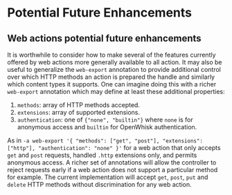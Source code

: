 <!--
#
# Licensed to the Apache Software Foundation (ASF) under one or more
# contributor license agreements.  See the NOTICE file distributed with
# this work for additional information regarding copyright ownership.
# The ASF licenses this file to You under the Apache License, Version 2.0
# (the "License"); you may not use this file except in compliance with
# the License.  You may obtain a copy of the License at
#
#     http://www.apache.org/licenses/LICENSE-2.0
#
# Unless required by applicable law or agreed to in writing, software
# distributed under the License is distributed on an "AS IS" BASIS,
# WITHOUT WARRANTIES OR CONDITIONS OF ANY KIND, either express or implied.
# See the License for the specific language governing permissions and
# limitations under the License.
#
-->

# Potential Future Enhancements

## Web actions potential future enhancements

It is worthwhile to consider how to make several of the features currently
offered by web actions more generally available to all action. It may also be
useful to generalize the `web-export` annotation to provide additional control
over which HTTP methods an action is prepared the handle and similarly which
content types it supports. One can imagine doing this with a richer `web-export`
annotation which may define at least these additional properties:

1. `methods`: array of HTTP methods accepted.
2. `extensions`: array of supported extensions.
3. `authentication`: one of `{"none", "builtin"}` where `none` is for anonymous
   access and `builtin` for OpenWhisk authentication.

As in
`-a web-export '{ "methods": ["get", "post"], "extensions": ["http"], "authentication": "none" }'`
for a web action that only accepts `get` and `post` requests, handled `.http`
extensions only, and permits anonymous access. A richer set of annotations will
allow the controller to reject requests early if a web action does not support a
particular method for example. The current implementation will accept `get`,
`post`, `put` and `delete` HTTP methods without discrimination for any web
action.
